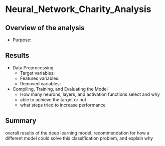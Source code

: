 # Neural_Network_Charity_Analysis

## Overview of the analysis
- Purpose:

## Results
- Data Preprocessing
   - Target variables:
   - Features variables:
   - Removed variables:
- Compiling, Training, and Evaluating the Model
   - How many neurons, layers, and activation functions select and why
   - able to achieve the target or not
   - what steps tried to increase performance

## Summary
overall results of the deep learning model. recommendation for how a different model could solve this classification problem, and explain why
